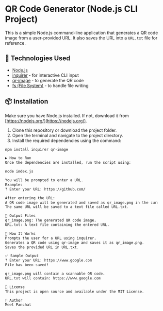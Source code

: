# QR Code Generator (Node.js CLI Project)

This is a simple Node.js command-line application that generates a QR code image from a user-provided URL. It also saves the URL into a `URL.txt` file for reference.

## 🧰 Technologies Used

- [Node.js](https://nodejs.org/)
- [inquirer](https://www.npmjs.com/package/inquirer) - for interactive CLI input
- [qr-image](https://www.npmjs.com/package/qr-image) - to generate the QR code
- [fs (File System)](https://nodejs.org/api/fs.html) - to handle file writing

## 📦 Installation

Make sure you have Node.js installed. If not, download it from [https://nodejs.org/](https://nodejs.org/).

1. Clone this repository or download the project folder.
2. Open the terminal and navigate to the project directory.
3. Install the required dependencies using the command:

```bash
npm install inquirer qr-image

▶️ How to Run
Once the dependencies are installed, run the script using:

node index.js

You will be prompted to enter a URL.
Example:
? Enter your URL: https://github.com/

After entering the URL:
A QR code image will be generated and saved as qr_image.png in the current directory.
The same URL will be saved to a text file called URL.txt.

📁 Output Files
qr_image.png: The generated QR code image.
URL.txt: A text file containing the entered URL.

🧠 How It Works
Prompts the user for a URL using inquirer.
Generates a QR code using qr-image and saves it as qr_image.png.
Saves the provided URL in URL.txt.

✅ Sample Output
? Enter your URL: https://www.google.com
File has been saved!

qr_image.png will contain a scannable QR code.
URL.txt will contain: https://www.google.com

📄 License
This project is open source and available under the MIT License.

🔗 Author
Meet Panchal